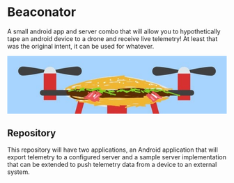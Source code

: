 # Beaconator
A small android app and server combo that will allow you to hypothetically tape an android device to a drone and receive live telemetry! At least that was the original intent, it can be used for whatever.

 ![Drone as a hamburger](https://raw.githubusercontent.com/StevenPG/Beaconator/main/beaconator.jpg)

## Repository

This repository will have two applications, an Android application that will export telemetry to a configured server and a sample server implementation that can be extended to push telemetry data from a device to an external system.
